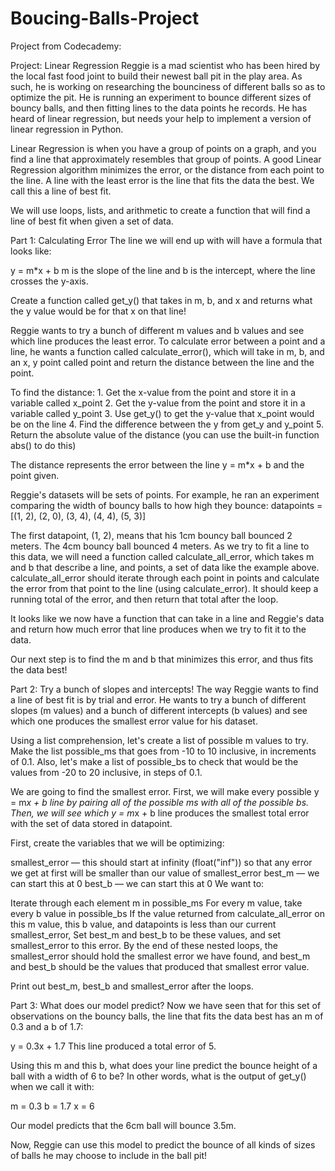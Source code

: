 # Boucing-Balls-Project

Project from Codecademy:

Project: Linear Regression
Reggie is a mad scientist who has been hired by the local fast food joint to build their newest ball pit in the play area. As such, he is working on researching the bounciness of different balls so as to optimize the pit. He is running an experiment to bounce different sizes of bouncy balls, and then fitting lines to the data points he records. He has heard of linear regression, but needs your help to implement a version of linear regression in Python.

Linear Regression is when you have a group of points on a graph, and you find a line that approximately resembles that group of points. A good Linear Regression algorithm minimizes the error, or the distance from each point to the line. A line with the least error is the line that fits the data the best. We call this a line of best fit.

We will use loops, lists, and arithmetic to create a function that will find a line of best fit when given a set of data.


Part 1: Calculating Error
The line we will end up with will have a formula that looks like:

y = m*x + b
m is the slope of the line and b is the intercept, where the line crosses the y-axis.

Create a function called get_y() that takes in m, b, and x and returns what the y value would be for that x on that line!

Reggie wants to try a bunch of different m values and b values and see which line produces the least error. To calculate error between a point and a line, he wants a function called calculate_error(), which will take in m, b, and an x, y point called point and return the distance between the line and the point.

To find the distance: 1. Get the x-value from the point and store it in a variable called x_point 2. Get the y-value from the point and store it in a variable called y_point 3. Use get_y() to get the y-value that x_point would be on the line 4. Find the difference between the y from get_y and y_point 5. Return the absolute value of the distance (you can use the built-in function abs() to do this)

The distance represents the error between the line y = m*x + b and the point given.

Reggie's datasets will be sets of points. For example, he ran an experiment comparing the width of bouncy balls to how high they bounce:
datapoints = [(1, 2), (2, 0), (3, 4), (4, 4), (5, 3)]

The first datapoint, (1, 2), means that his 1cm bouncy ball bounced 2 meters. The 4cm bouncy ball bounced 4 meters.
As we try to fit a line to this data, we will need a function called calculate_all_error, which takes m and b that describe a line, and points, a set of data like the example above.
calculate_all_error should iterate through each point in points and calculate the error from that point to the line (using calculate_error). It should keep a running total of the error, and then return that total after the loop.

It looks like we now have a function that can take in a line and Reggie's data and return how much error that line produces when we try to fit it to the data.

Our next step is to find the m and b that minimizes this error, and thus fits the data best!


Part 2: Try a bunch of slopes and intercepts!
The way Reggie wants to find a line of best fit is by trial and error. He wants to try a bunch of different slopes (m values) and a bunch of different intercepts (b values) and see which one produces the smallest error value for his dataset.

Using a list comprehension, let's create a list of possible m values to try. Make the list possible_ms that goes from -10 to 10 inclusive, in increments of 0.1.
Also, let's make a list of possible_bs to check that would be the values from -20 to 20 inclusive, in steps of 0.1.

We are going to find the smallest error. First, we will make every possible y = m*x + b line by pairing all of the possible ms with all of the possible bs. Then, we will see which y = m*x + b line produces the smallest total error with the set of data stored in datapoint.

First, create the variables that we will be optimizing:

smallest_error — this should start at infinity (float("inf")) so that any error we get at first will be smaller than our value of smallest_error
best_m — we can start this at 0
best_b — we can start this at 0
We want to:

Iterate through each element m in possible_ms
For every m value, take every b value in possible_bs
If the value returned from calculate_all_error on this m value, this b value, and datapoints is less than our current smallest_error,
Set best_m and best_b to be these values, and set smallest_error to this error.
By the end of these nested loops, the smallest_error should hold the smallest error we have found, and best_m and best_b should be the values that produced that smallest error value.

Print out best_m, best_b and smallest_error after the loops.


Part 3: What does our model predict?
Now we have seen that for this set of observations on the bouncy balls, the line that fits the data best has an m of 0.3 and a b of 1.7:

y = 0.3x + 1.7
This line produced a total error of 5.

Using this m and this b, what does your line predict the bounce height of a ball with a width of 6 to be? In other words, what is the output of get_y() when we call it with:

m = 0.3
b = 1.7
x = 6

Our model predicts that the 6cm ball will bounce 3.5m.

Now, Reggie can use this model to predict the bounce of all kinds of sizes of balls he may choose to include in the ball pit!


